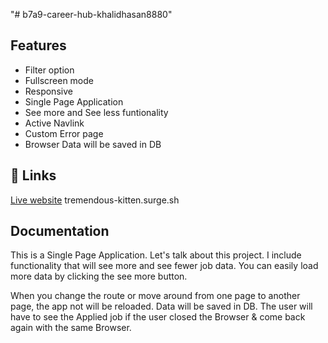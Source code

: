 "# b7a9-career-hub-khalidhasan8880" 

## Features

- Filter option
- Fullscreen mode
- Responsive
- Single Page Application
- See more and See less funtionality
- Active Navlink
- Custom Error page
- Browser Data will be saved in DB

## 🔗 Links
[Live website](tremendous-kitten.surge.sh)
tremendous-kitten.surge.sh


## Documentation
This is a Single Page Application. Let's talk about this project. I include functionality that will see more and see fewer job data. You can easily load more data by clicking the see more button. 

When you change the route or move around from one page to another page, the app not will be reloaded. Data will be saved in DB. The user will have to see the Applied job if the user closed the Browser & come back again with the same Browser. 


